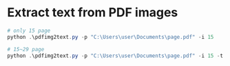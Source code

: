 # Extract text from PDF images

```ps1
# only 15 page
python .\pdfimg2text.py -p "C:\Users\user\Documents\page.pdf" -i 15
```

```ps1
# 15~29 page
python .\pdfimg2text.py -p "C:\Users\user\Documents\page.pdf" -i 15 -t 29
```
